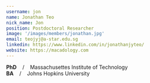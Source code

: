 ```yaml
---
username: jon
name: Jonathan Teo
nick_name: Jon
position: Postdoctoral Researcher
image: '/images/members/jonathan.jpg'
email: teojyj@a-star.edu.sg
linkedin: https://www.linkedin.com/in/jonathanjyteo/
website: https://macadology.com
---
```


**PhD** &nbsp;&nbsp; / &nbsp;&nbsp; Massachusettes Institute of Technology<br>
**BA** &nbsp;&nbsp; / &nbsp;&nbsp; Johns Hopkins University